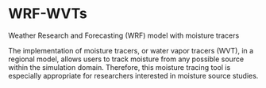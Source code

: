 # WRF-WVTs
Weather Research and Forecasting (WRF) model with moisture tracers

The implementation of moisture tracers, or water vapor tracers (WVT), in a regional model, allows users to track moisture from any possible source within the simulation domain. Therefore, this moisture tracing tool is especially appropriate for researchers interested in moisture source studies.  
